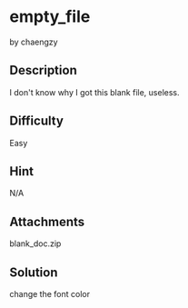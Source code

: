 # empty_file
by chaengzy

## Description
I don't know why I got this blank file, useless.

## Difficulty
Easy

## Hint
N/A

## Attachments
blank_doc.zip

## Solution
change the font color
